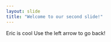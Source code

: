 ```yaml
---
layout: slide
title: "Welcome to our second slide!"
---
```

Eric is cool
Use the left arrow to go back!

